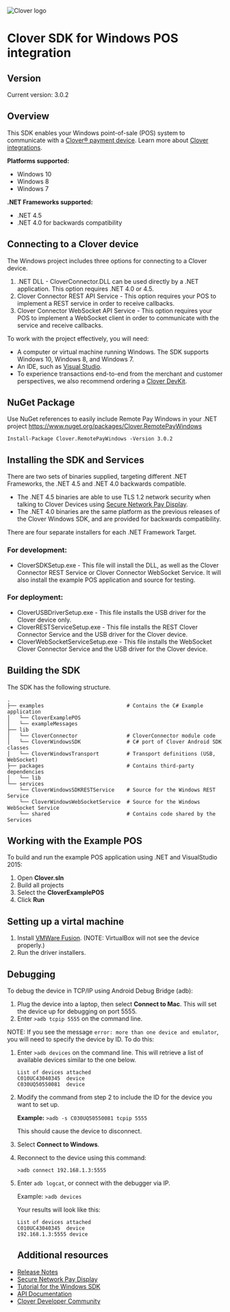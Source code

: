 ﻿![Clover logo](https://www.clover.com/assets/images/public-site/press/clover_primary_gray_rgb.png)

Clover SDK for Windows POS integration
======================================

Version
-------

Current version: 3.0.2

Overview
--------

This SDK enables your Windows point-of-sale (POS) system to communicate with a [Clover® payment device](https://www.clover.com/pos-hardware/). Learn more about [Clover integrations](https://www.clover.com/integrations).

**Platforms supported:**

-   Windows 10
-   Windows 8
-   Windows 7

**.NET Frameworks supported:**

-   .NET 4.5
-   .NET 4.0 for backwards compatibility

Connecting to a Clover device
-----------------------------

The Windows project includes three options for connecting to a Clover device.

1.  .NET DLL - CloverConnector.DLL can be used directly by a .NET application. This option requires .NET 4.0 or 4.5.
2.  Clover Connector REST API Service - This option requires your POS to implement a REST service in order to receive callbacks.
3.  Clover Connector WebSocket API Service - This option requires your POS to implement a WebSocket client in order to communicate with the service and receive callbacks.

To work with the project effectively, you will need:

-   A computer or virtual machine running Windows. The SDK supports Windows 10, Windows 8, and Windows 7.
-   An IDE, such as [Visual Studio](https://www.visualstudio.com/downloads/).
-   To experience transactions end-to-end from the merchant and customer perspectives, we also recommend ordering a [Clover DevKit](http://cloverdevkit.com/collections/devkits/products/clover-mini-dev-kit).

NuGet Package
-------------

Use NuGet references to easily include Remote Pay Windows in your .NET project
<https://www.nuget.org/packages/Clover.RemotePayWindows>

    Install-Package Clover.RemotePayWindows -Version 3.0.2 

Installing the SDK and Services
-------------------------------

There are two sets of binaries supplied, targeting different .NET Frameworks, the .NET 4.5 and .NET 4.0 backwards compatible.

-   The .NET 4.5 binaries are able to use TLS 1.2 network security when talking to Clover Devices using [Secure Network Pay Display](https://docs.clover.com/build/secure-network-pay-display/).
-   The .NET 4.0 binaries are the same platform as the previous releases of the Clover Windows SDK, and are provided for backwards compatibility.

There are four separate installers for each .NET Framework Target.

### For development:

-   CloverSDKSetup.exe - This file will install the DLL, as well as the Clover Connector REST Service or Clover Connector WebSocket Service. It will also install the example POS application and source for testing.

### For deployment:

-   CloverUSBDriverSetup.exe - This file installs the USB driver for the Clover device only.
-   CloverRESTServiceSetup.exe - This file installs the REST Clover Connector Service and the USB driver for the Clover device.
-   CloverWebSocketServiceSetup.exe - This file installs the WebSocket Clover Connector Service and the USB driver for the Clover device.

Building the SDK
----------------

The SDK has the following structure.

    .
    ├── examples                           # Contains the C# Example application
    │   └── CloverExamplePOS
    │   └── exampleMessages
    ├── lib
    │   └── CloverConnector                # CloverConnector module code
    │   └── CloverWindowsSDK               # C# port of Clover Android SDK classes
    │   └── CloverWindowsTransport         # Transport definitions (USB, WebSocket)
    ├── packages                           # Contains third-party dependencies
    │   └── lib
    └── services
        └── CloverWindowsSDKRESTService    # Source for the Windows REST Service
        └── CloverWindowsWebSocketService  # Source for the Windows WebSocket Service
        └── shared                         # Contains code shared by the Services

Working with the Example POS
----------------------------

To build and run the example POS application using .NET and VisualStudio 2015:

1.  Open **Clover.sln**
2.  Build all projects
3.  Select the **CloverExamplePOS**
4.  Click **Run**

Setting up a virtal machine
---------------------------

1.  Install [VMWare Fusion](https://www.vmware.com/products/fusion.html). (NOTE: VirtualBox will not see the device properly.)
2.  Run the driver installers.

Debugging
---------

To debug the device in TCP/IP using Android Debug Bridge (adb):

1.  Plug the device into a laptop, then select **Connect to Mac**. This will set the device up for debugging on port 5555.
2.  Enter `>adb tcpip 5555` on the command line.

NOTE: If you see the message `error: more than one device and emulator`, you will need to specify the device by ID. To do this:

1.  Enter `>adb devices` on the command line. This will retrieve a list of available devices similar to the one below.

        List of devices attached
        C010UC43040345  device
        C030UQ50550081  device

2.  Modify the command from step 2 to include the ID for the device you want to set up.

    **Example:** `>adb -s C030UQ50550081 tcpip 5555`

    This should cause the device to disconnect.

3.  Select **Connect to Windows**.
4.  Reconnect to the device using this command:

    `>adb connect 192.168.1.3:5555`

5.  Enter `adb logcat`, or connect with the debugger via IP.

    Example: `>adb devices`

    Your results will look like this:

        List of devices attached
        C010UC43040345  device
        192.168.1.3:5555 device

    Additional resources
    --------------------

-   [Release Notes](https://github.com/clover/remote-pay-windows/releases)
-   [Secure Network Pay Display](https://docs.clover.com/build/secure-network-pay-display/)
-   [Tutorial for the Windows SDK](https://docs.clover.com/build/getting-started-with-cloverconnector/?sdk=windows)
-   [API Documentation](http://clover.github.io/remote-pay-windows/3.0.2/cloverconnector/html/index.html)
-   [Clover Developer Community](https://community.clover.com/index.html)

